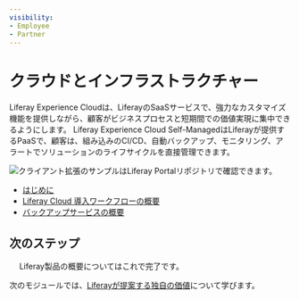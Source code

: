 ```yaml
---
visibility:
- Employee
- Partner
---
```

# クラウドとインフラストラクチャー

Liferay Experience Cloudは、LiferayのSaaSサービスで、強力なカスタマイズ機能を提供しながら、顧客がビジネスプロセスと短期間での価値実現に集中できるようにします。 Liferay Experience Cloud Self-ManagedはLiferayが提供するPaaSで、顧客は、組み込みのCI/CD、自動バックアップ、モニタリング、アラートでソリューションのライフサイクルを直接管理できます。

![クライアント拡張のサンプルはLiferay Portalリポジトリで確認できます。](./cloud-and-infrastructure/images/01.png)

* [はじめに](https://learn.liferay.com/w/liferay-cloud/getting-started)
* [Liferay Cloud 導入ワークフローの概要](https://learn.liferay.com/w/liferay-cloud/updating-services-in-liferay-paas/overview-of-the-liferay-cloud-deployment-workflow)
* [バックアップサービスの概要](https://learn.liferay.com/w/liferay-cloud/platform-services/backup-service/backup-service-overview)

## 次のステップ

　 Liferay製品の概要についてはこれで完了です。

次のモジュールでは、[Liferayが提案する独自の価値](../liferays-unique-value-proposition.md)について学びます。
